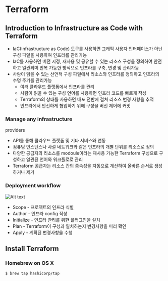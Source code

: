 # Terraform

## Introduction to Infrastructure as Code with Terraform

- IaC(Infrastructure as Code) 도구를 사용하면 그래픽 사용자 인터페이스가 아닌 구성 파일을 사용하여 인프라를 관리가능
- IaC를 사용하면 버전 지정, 재사용 및 공유할 수 있는 리소스 구성을 정의하여 안전하고 일관되며 반복 가능한 방식으로 인프라를 구축, 변경 및 관리가능
- 사람이 읽을 수 있는 선언적 구성 파일에서 리소스와 인프라를 정의하고 인프라의 수명 주기를 관리가능
  - 여러 클라우드 플랫폼에서 인프라를 관리
  - 사람이 읽을 수 있는 구성 언어를 사용하면 인프라 코드를 빠르게 작성
  - Terraform의 상태를 사용하면 배포 전반에 걸쳐 리소스 변경 사항을 추적
  - 인프라에서 안전하게 협업하기 위해 구성을 버전 제어에 커밋

### Manage any infrastructure
providers 
- API를 통해 클라우드 플랫폼 및 기타 서비스와 연동
- 컴퓨팅 인스턴스나 사설 네트워크와 같은 인프라의 개별 단위를 리소스로 정의
- 다양한 공급자의 리소스를 modoule이라는 재사용 가능한 Terraform 구성으로 구성하고 일관된 언어와 워크플로로 관리
- Terraform 공급자는 리소스 간의 종속성을 자동으로 계산하여 올바른 순서로 생성하거나 제거

### Deployment workflow

![Alt text](https://learn.hashicorp.com/img/terraform/terraform-iac.png)

* Scope - 프로젝트의 인프라 식별
* Author - 인프라 config 작성
* Initialize - 인프라 관리를 위한 플러그인을 설치
* Plan - Terraform이 구성과 일치하는지 변경사항을 미리 확인
* Apply - 계획된 변경사항을 수행


## Install Terraform

### Homebrew on OS X

```
$ brew tap hashicorp/tap
```

